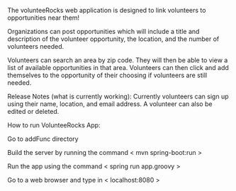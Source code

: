 The volunteeRocks web application is designed to link volunteers to opportunities near them! 

Organizations can post opportunities which will include a title and description of the volunteer opportunity, the location, and the number of volunteers needed. 

Volunteers can search an area by zip code. They will then be able to view a list of available opportunities in that area. Volunteers can then click and add themselves to the opportunity of their choosing if volunteers are still needed.

Release Notes (what is currently working):
        Currently volunteers can sign up using their name, location, and email address. 
        A volunteer can also be edited or deleted.

How to run VolunteeRocks App:

Go to addFunc directory 

Build the server by running the command < mvn spring-boot:run >

Run the app using the command < spring run app.groovy >

Go to a web browser and type in < localhost:8080 >
